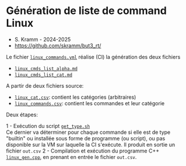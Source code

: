 # Génération de liste de command Linux

- S. Kramm - 2024-2025  
- https://github.com/skramm/but3_rt/

Le fichier [`linux_commands.yml`](../../.github/workflows/linux_commands.yml)
réalise (CI) la génération des deux fichiers
- [`linux_cmds_list_alpha.md`](../linux_cmds_list_alpha.md)
- [`linux_cmds_list_cat.md`](../linux_cmds_list_cat.md)

A partir de deux fichiers source:
- [`linux_cat.csv`](linux_cat.csv): contient les catégories (arbitraires)
- [`linux_commands.csv`](linux_commands.csv): contient les commandes et leur catégorie


Deux étapes:

1 - Exécution du script [`get_type.sh`](get_type.sh)  
Ce dernier va déterminer pour chaque commande si elle est de type "builtin" ou installée sous forme de programme (ou script), ou pas disponible sur la VM sur laquelle la CI s'exécute.
Il produit en sortie un fichier `out.csv`
2 - Compilation et exécution du programme C++ [`linux_gen.cpp`](linux_gen.cpp), en prenant en entrée le fichier `out.csv`.

